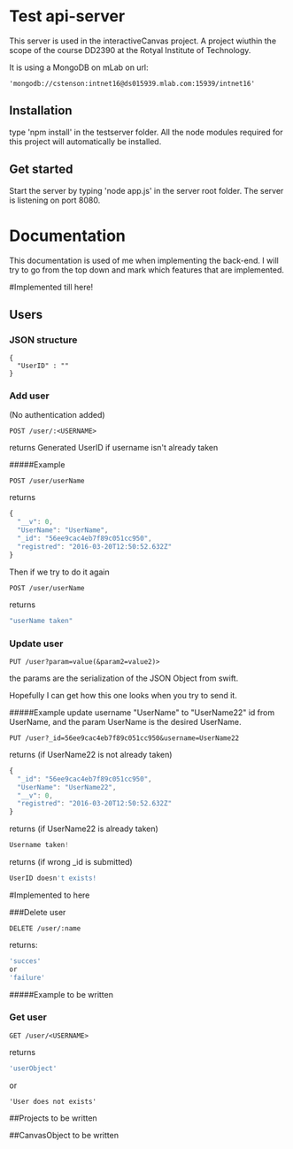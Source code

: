 # Test api-server

This server is used in the interactiveCanvas project. A project wiuthin the scope of the course DD2390 at the Rotyal Institute of Technology.

It is using a MongoDB on mLab on url:
```
'mongodb://cstenson:intnet16@ds015939.mlab.com:15939/intnet16'
```

## Installation

type 'npm install' in the testserver folder. All the node modules required for this project will automatically be installed.

## Get started
Start the server by typing 'node app.js' in the server root folder. The server is listening on port 8080.

# Documentation

This documentation is used of me when implementing the back-end. I will try to go from the top down and mark which features that are implemented.

#Implemented till here!

## Users

### JSON structure

```
{
  "UserID" : ""
}
```

### Add user
(No authentication added)

```
POST /user/:<USERNAME>
```
returns Generated UserID if username isn't already taken

#####Example 

```
POST /user/userName
```
returns
```javascript
{
  "__v": 0,
  "UserName": "UserName",
  "_id": "56ee9cac4eb7f89c051cc950",
  "registred": "2016-03-20T12:50:52.632Z"
}
```
Then if we try to do it again
```
POST /user/userName
```
returns
```javascript
"userName taken"
``` 

### Update user
```
PUT /user?param=value(&param2=value2)>
```
the params are the serialization of the JSON Object from swift. 

Hopefully I can get how this one looks when you try to send it.

#####Example
update username "UserName" to "UserName22"
id from UserName, and the param UserName is the desired UserName.
```
PUT /user?_id=56ee9cac4eb7f89c051cc950&username=UserName22
```
returns (if UserName22 is not already taken)
```javascript
{
  "_id": "56ee9cac4eb7f89c051cc950",
  "UserName": "UserName22",
  "__v": 0,
  "registred": "2016-03-20T12:50:52.632Z"
}
```
returns (if UserName22 is already taken)
```javascript
Username taken!
```
returns (if wrong _id is submitted)
```javascript
UserID doesn't exists!
```
#Implemented to here

###Delete user
```
DELETE /user/:name
```
returns:
```javascript
'succes'
or
'failure'
```
#####Example
to be written

### Get user
```
GET /user/<USERNAME>
```
returns
```javascript
'userObject'
```
or
```
'User does not exists'
```

##Projects
to be written

##CanvasObject
to be written

